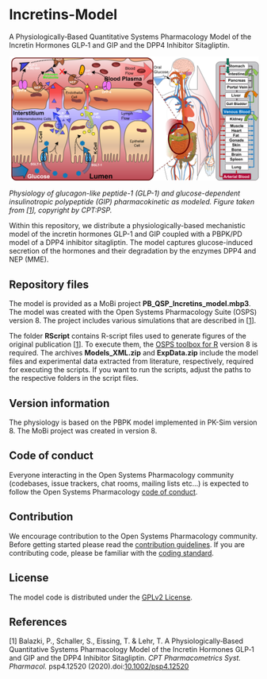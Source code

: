 # Incretins-Model
A Physiologically‐Based Quantitative Systems Pharmacology Model of the Incretin Hormones GLP‐1 and GIP and the DPP4 Inhibitor Sitagliptin.

![Physiology of glucagon‐like peptide‐1 (GLP‐1) and glucose‐dependent insulinotropic polypeptide (GIP) pharmacokinetic as modeled.](/Figures/Figure_1.png)

_Physiology of glucagon-like peptide-1 (GLP-1) and glucose-dependent insulinotropic polypeptide (GIP) pharmacokinetic as modeled. Figure taken from [[1](#references)], copyright by CPT:PSP._

Within this repository, we distribute a physiologically-based mechanistic model of the incretin hormones GLP-1 and GIP coupled with a PBPK/PD model of a DPP4 inhibitor sitagliptin. The model captures glucose-induced secretion of the hormones and their degradation by the enzymes DPP4 and NEP (MME).

## Repository files
The model is provided as a MoBi project **PB_QSP_Incretins_model.mbp3**. The model was created with the Open Systems Pharmacology Suite (OSPS) version 8. The project includes various simulations that are described in [[1](#references)].

The folder **RScript** contains R-script files used to generate figures of the original publication [[1](#references)]. To execute them, the [OSPS toolbox for R](https://github.com/Open-Systems-Pharmacology/R-Toolbox/releases) version 8 is required. The archives **Models_XML.zip** and **ExpData.zip** include the model files and experimental data extracted from literature, respectively, required for executing the scripts. If you want to run the scripts, adjust the paths to the respective folders in the script files.

## Version information
The physiology is based on the PBPK model implemented in PK-Sim version 8.
The MoBi project was created in version 8.

## Code of conduct
Everyone interacting in the Open Systems Pharmacology community (codebases, issue trackers, chat rooms, mailing lists etc...) is expected to follow the Open Systems Pharmacology [code of conduct](https://github.com/Open-Systems-Pharmacology/Suite/blob/master/CODE_OF_CONDUCT.md#contributor-covenant-code-of-conduct).

## Contribution
We encourage contribution to the Open Systems Pharmacology community. Before getting started please read the [contribution guidelines](https://github.com/Open-Systems-Pharmacology/Suite/blob/master/CONTRIBUTING.md#ways-to-contribute). If you are contributing code, please be familiar with the [coding standard](https://github.com/Open-Systems-Pharmacology/Suite/blob/master/CODING_STANDARDS.md#visual-studio-settings).

## License
The model code is distributed under the [GPLv2 License](https://github.com/Open-Systems-Pharmacology/Suite/blob/develop/LICENSE).

## References

[1] Balazki, P., Schaller, S., Eissing, T. & Lehr, T. A Physiologically‐Based Quantitative Systems Pharmacology Model of the Incretin Hormones GLP‐1 and GIP and the DPP4 Inhibitor Sitagliptin. *CPT Pharmacometrics Syst. Pharmacol.* psp4.12520 (2020).doi:[10.1002/psp4.12520](https://doi.org/10.1002/psp4.12520)
